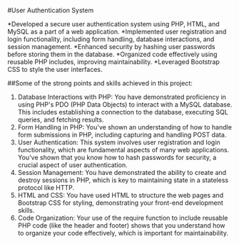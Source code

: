 #User Authentication System

*Developed a secure user authentication system using PHP, HTML, and MySQL as a part of a web application.
*Implemented user registration and login functionality, including form handling, database interactions, and session management.
*Enhanced security by hashing user passwords before storing them in the database.
*Organized code effectively using reusable PHP includes, improving maintainability.
*Leveraged Bootstrap CSS to style the user interfaces.

##Some of the strong points and skills achieved in this project:
1. Database Interactions with PHP: You have demonstrated proficiency in using PHP's PDO (PHP Data Objects) to interact with a MySQL database. This includes establishing a connection to the database, executing SQL queries, and fetching results.
2. Form Handling in PHP: You've shown an understanding of how to handle form submissions in PHP, including capturing and handling POST data.
3. User Authentication: This system involves user registration and login functionality, which are fundamental aspects of many web applications. You've shown that you know how to hash passwords for security, a crucial aspect of user authentication.
3. Session Management: You have demonstrated the ability to create and destroy sessions in PHP, which is key to maintaining state in a stateless protocol like HTTP.
4. HTML and CSS: You have used HTML to structure the web pages and Bootstrap CSS for styling, demonstrating your front-end development skills.
5. Code Organization: Your use of the require function to include reusable PHP code (like the header and footer) shows that you understand how to organize your code effectively, which is important for maintainability.
